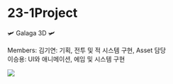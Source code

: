 # 23-1Project

🛩️ Galaga 3D 🛩️

Members:
김기연: 기획, 전투 및 적 시스템 구현, Asset 담당<br>
이승용: UI와 애니메이션, 에임 및 시스템 구현

<img src="https://img.shields.io/badge/Unity-FFFFFF?style=for-the-badge&logo=Unity&logoColor=white">

